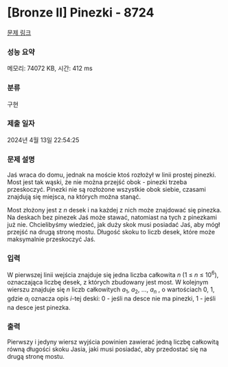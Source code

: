 # [Bronze II] Pinezki - 8724 

[문제 링크](https://www.acmicpc.net/problem/8724) 

### 성능 요약

메모리: 74072 KB, 시간: 412 ms

### 분류

구현

### 제출 일자

2024년 4월 13일 22:54:25

### 문제 설명

<p>Jaś wraca do domu, jednak na moście ktoś rozłożył w linii prostej pinezki. Most jest tak wąski, że nie można przejść obok - pinezki trzeba przeskoczyć. Pinezki nie są rozłożone wszystkie obok siebie, czasami znajdują się miejsca, na których można stanąć.</p>

<p>Most złożony jest z <em>n</em> desek i na każdej z nich może znajdować się pinezka. Na deskach bez pinezek Jaś może stawać, natomiast na tych z pinezkami już nie. Chcielibyśmy wiedzieć, jak duży skok musi posiadać Jaś, aby mógł przejść na drugą stronę mostu. Długość skoku to liczb desek, które może maksymalnie przeskoczyć Jaś.</p>

### 입력 

 <p>W pierwszej linii wejścia znajduje się jedna liczba całkowita <em>n</em> (1 ≤ <em>n</em> ≤ 10<sup>6</sup>), oznaczająca liczbę desek, z których zbudowany jest most. W kolejnym wierszu znajduje się <em>n</em> liczb całkowitych <em>a</em><sub>1</sub>, <em>a</em><sub>2</sub>, ..., <em>a<sub>n</sub></em> , o wartościach 0, 1, gdzie <em>a<sub>i</sub></em> oznacza opis <em>i</em>-tej deski: 0 - jeśli na desce nie ma pinezki, 1 - jeśli na desce jest pinezka.</p>

### 출력 

 <p>Pierwszy i jedyny wiersz wyjścia powinien zawierać jedną liczbę całkowitą równą długości skoku Jasia, jaki musi posiadać, aby przedostać się na drugą stronę mostu.</p>

